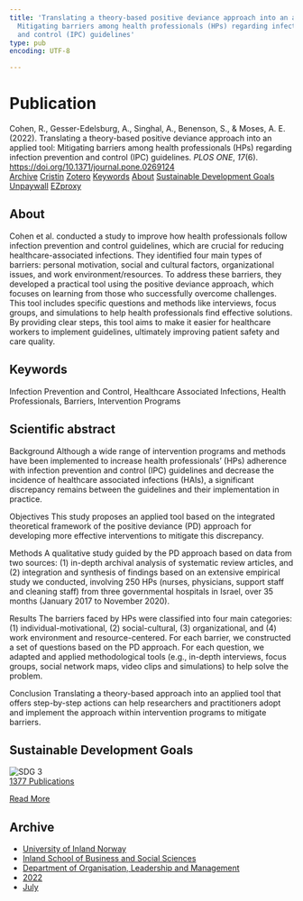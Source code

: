 ```yaml
---
title: 'Translating a theory-based positive deviance approach into an applied tool:
  Mitigating barriers among health professionals (HPs) regarding infection prevention
  and control (IPC) guidelines'
type: pub
encoding: UTF-8

---
```

<h1>Publication</h1>
<article id="csl-bib-container-JEQGPZP6" class="csl-bib-container">
  <div class="csl-bib-body"> <div class="csl-entry">Cohen, R., Gesser-Edelsburg, A., Singhal, A., Benenson, S., &#38; Moses, A. E. (2022). Translating a theory-based positive deviance approach into an applied tool: Mitigating barriers among health professionals (HPs) regarding infection prevention and control (IPC) guidelines. <i>PLOS ONE</i>, <i>17</i>(6). <a href="https://doi.org/10.1371/journal.pone.0269124">https://doi.org/10.1371/journal.pone.0269124</a></div> </div>
  <div class="csl-bib-buttons">
    <a href="#taxonomy-article-JEQGPZP6" alt="archive" class="csl-bib-button">Archive</a>
    <a href="https://app.cristin.no/results/show.jsf?id=2038126" alt="Cristin" class="csl-bib-button">Cristin</a>
    <a href="http://zotero.org/groups/5881554/items/JEQGPZP6" alt="Zotero" class="csl-bib-button">Zotero</a>
    <a href="#keywords-article-JEQGPZP6" alt="keywords" class="csl-bib-button">Keywords</a>
    <a href="#about-article-JEQGPZP6" alt="about_pub" class="csl-bib-button">About</a>
    <a href="#sdg-article-JEQGPZP6" alt="sdg" class="csl-bib-button">Sustainable Development Goals</a>
    <a href="https://journals.plos.org/plosone/article/file?id=10.1371/journal.pone.0269124&amp;type=printable" alt="Unpaywall" class="csl-bib-button">Unpaywall</a>
    <a href="https://journals.plos.org/plosone/article/file?id=10.1371/journal.pone.0269124&amp;type=printable" alt="EZproxy" class="csl-bib-button">EZproxy</a>
  </div>
  <div id="csl-bib-meta-container-JEQGPZP6"></div>
</article>
<div id="csl-bib-meta-JEQGPZP6" class="csl-bib-meta">
  <article id="about-article-JEQGPZP6" class="about_pub-article">
    <h1>About</h1>
    Cohen et al. conducted a study to improve how health professionals follow infection prevention and control guidelines, which are crucial for reducing healthcare-associated infections. They identified four main types of barriers: personal motivation, social and cultural factors, organizational issues, and work environment/resources. To address these barriers, they developed a practical tool using the positive deviance approach, which focuses on learning from those who successfully overcome challenges. This tool includes specific questions and methods like interviews, focus groups, and simulations to help health professionals find effective solutions. By providing clear steps, this tool aims to make it easier for healthcare workers to implement guidelines, ultimately improving patient safety and care quality.
  </article>
  <article id="keywords-article-JEQGPZP6" class="keywords-article">
    <h1>Keywords</h1>
    Infection Prevention and Control, Healthcare Associated Infections, Health Professionals, Barriers, Intervention Programs
  </article>
  <article id="abstract-article-JEQGPZP6" class="abstract-article">
    <h1>Scientific abstract</h1>
    Background 
Although a wide range of intervention programs and methods have been implemented to increase health professionals’ (HPs) adherence with infection prevention and control (IPC) guidelines and decrease the incidence of healthcare associated infections (HAIs), a significant discrepancy remains between the guidelines and their implementation in practice. 
 
Objectives 
This study proposes an applied tool based on the integrated theoretical framework of the positive deviance (PD) approach for developing more effective interventions to mitigate this discrepancy. 
 
Methods 
A qualitative study guided by the PD approach based on data from two sources: (1) in-depth archival analysis of systematic review articles, and (2) integration and synthesis of findings based on an extensive empirical study we conducted, involving 250 HPs (nurses, physicians, support staff and cleaning staff) from three governmental hospitals in Israel, over 35 months (January 2017 to November 2020). 
 
Results 
The barriers faced by HPs were classified into four main categories: (1) individual-motivational, (2) social-cultural, (3) organizational, and (4) work environment and resource-centered. For each barrier, we constructed a set of questions based on the PD approach. For each question, we adapted and applied methodological tools (e.g., in-depth interviews, focus groups, social network maps, video clips and simulations) to help solve the problem. 
 
Conclusion 
Translating a theory-based approach into an applied tool that offers step-by-step actions can help researchers and practitioners adopt and implement the approach within intervention programs to mitigate barriers.
  </article>
  <article id="sdg-article-JEQGPZP6" class="sdg-article">
    <h1>Sustainable Development Goals</h1>
    <div class="sdg-container"><div id="sdg3" class="sdg">
        <img src="{{< params subfolder >}}images/sdg/sdg03_en.png" class="image" alt="SDG 3">
        <div class="sdg-overlay">
          <a href="{{< params subfolder >}}en/archive/?sdg=3#archive" class="sdg-publication-count"><span>1377</span> Publications</a>
          <p><a href="https://sdgs.un.org/goals/goal3" class="sdg-read-more">Read More</a></p>
        </div>
      </div></div>
  </article>
  <article id="taxonomy-article-JEQGPZP6" class="taxonomy-article">
    <h1>Archive</h1>
    <ul>
      <li><a href="{{< params subfolder >}}en/archive/?key=3DCRN523">University of Inland Norway</a></li>
      <li><a href="{{< params subfolder >}}en/archive/?key=DU8Q9LN9">Inland School of Business and Social Sciences</a></li>
      <li><a href="{{< params subfolder >}}en/archive/?key=4LUWR3ZM">Department of Organisation, Leadership and Management</a></li>
      <li><a href="{{< params subfolder >}}en/archive/?key=RDNF7EXQ">2022</a></li>
      <li><a href="{{< params subfolder >}}en/archive/?key=7NL93PD2">July</a></li>
    </ul>
  </article>
</div>
